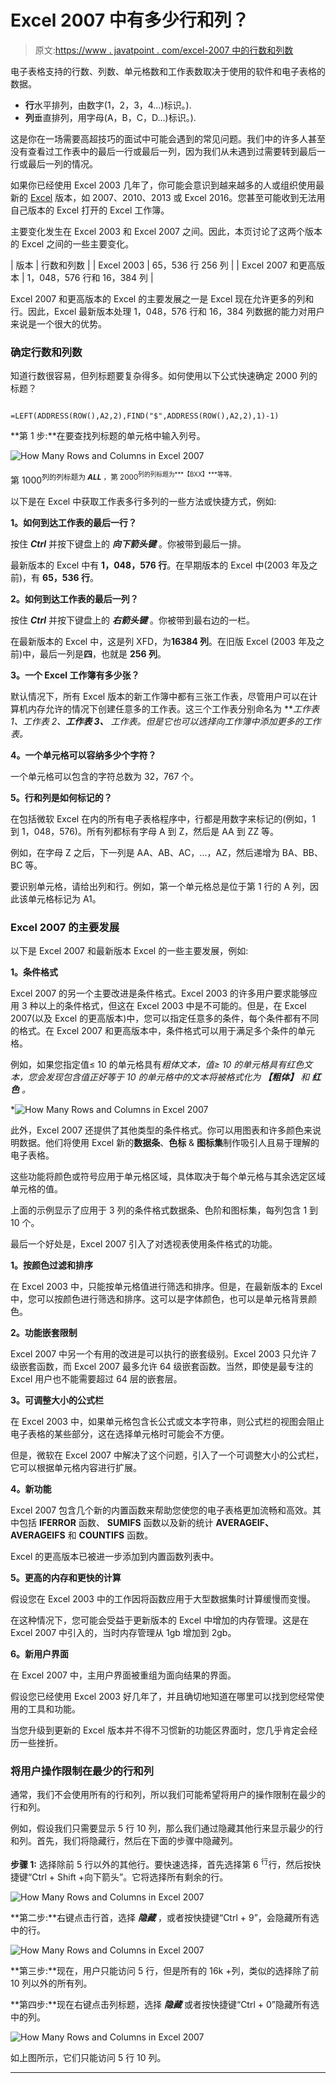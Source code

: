 # Excel 2007 中有多少行和列？

> 原文:[https://www . javatpoint . com/excel-2007 中的行数和列数](https://www.javatpoint.com/how-many-rows-and-columns-in-excel-2007)

电子表格支持的行数、列数、单元格数和工作表数取决于使用的软件和电子表格的数据。

*   **行**水平排列，由数字(1，2，3，4…)标识。).
*   **列**垂直排列，用字母(A，B，C，D…)标识。).

这是你在一场需要高超技巧的面试中可能会遇到的常见问题。我们中的许多人甚至没有查看过工作表中的最后一行或最后一列，因为我们从未遇到过需要转到最后一行或最后一列的情况。

如果你已经使用 Excel 2003 几年了，你可能会意识到越来越多的人或组织使用最新的 [Excel](https://www.javatpoint.com/excel-tutorial) 版本，如 2007、2010、2013 或 Excel 2016。您甚至可能收到无法用自己版本的 Excel 打开的 Excel 工作簿。

主要变化发生在 Excel 2003 和 Excel 2007 之间。因此，本页讨论了这两个版本的 Excel 之间的一些主要变化。

| 版本 | 行数和列数 |
| Excel 2003 | 65，536 行 256 列 |
| Excel 2007 和更高版本 | 1，048，576 行和 16，384 列 |

Excel 2007 和更高版本的 Excel 的主要发展之一是 Excel 现在允许更多的列和行。因此，Excel 最新版本处理 1，048，576 行和 16，384 列数据的能力对用户来说是一个很大的优势。

### 确定行数和列数

知道行数很容易，但列标题要复杂得多。如何使用以下公式快速确定 2000 列的标题？

```

=LEFT(ADDRESS(ROW(),A2,2),FIND("$",ADDRESS(ROW(),A2,2),1)-1)

```

**第 1 步:**在要查找列标题的单元格中输入列号。

![How Many Rows and Columns in Excel 2007](../Images/739d03517e979efb4672a2dfd9b42de6.png)

第 1000<sup>列的列标题为 ***ALL*** ，第 2000<sup>列的列标题为***【BXX】***等等。</sup></sup>

以下是在 Excel 中获取工作表多行多列的一些方法或快捷方式，例如:

**1。如何到达工作表的最后一行？**

按住 ***Ctrl*** 并按下键盘上的 ***向下箭头键*** 。你被带到最后一排。

最新版本的 Excel 中有 **1，048，576 行**。在早期版本的 Excel 中(2003 年及之前)，有 **65，536 行**。

**2。如何到达工作表的最后一列？**

按住 ***Ctrl*** 并按下键盘上的 ***右箭头键*** 。你被带到最右边的一栏。

在最新版本的 Excel 中，这是列 XFD，为**16384 列**。在旧版 Excel (2003 年及之前)中，最后一列是**四**，也就是 **256 列**。

**3。一个 Excel 工作簿有多少张？**

默认情况下，所有 Excel 版本的新工作簿中都有三张工作表，尽管用户可以在计算机内存允许的情况下创建任意多的工作表。这三个工作表分别命名为 ***工作表 1、*工作表 2、**工作表 3、** 工作表。但是它也可以选择向工作簿中添加更多的工作表。**

**4。一个单元格可以容纳多少个字符？**

一个单元格可以包含的字符总数为 32，767 个。

**5。行和列是如何标记的？**

在包括微软 Excel 在内的所有电子表格程序中，行都是用数字来标记的(例如，1 到 1，048，576)。所有列都标有字母 A 到 Z，然后是 AA 到 ZZ 等。

例如，在字母 Z 之后，下一列是 AA、AB、AC，...，AZ，然后递增为 BA、BB、BC 等。

要识别单元格，请给出列和行。例如，第一个单元格总是位于第 1 行的 A 列，因此该单元格标记为 A1。

### Excel 2007 的主要发展

以下是 Excel 2007 和最新版本 Excel 的一些主要发展，例如:

**1。条件格式**

Excel 2007 的另一个主要改进是条件格式。Excel 2003 的许多用户要求能够应用 3 种以上的条件格式，但这在 Excel 2003 中是不可能的。但是，在 Excel 2007(以及 Excel 的更高版本)中，您可以指定任意多的条件，每个条件都有不同的格式。在 Excel 2007 和更高版本中，条件格式可以用于满足多个条件的单元格。

例如，如果您指定值≤ 10 的单元格具有*粗体文本，值≥ 10 的单元格具有红色文本，您会发现包含值正好等于 10 的单元格中的文本将被格式化为 ***【粗体】*** 和 ***红色*** 。*

*![How Many Rows and Columns in Excel 2007](../Images/eeaaf8bb7794ee6a7d6e4864fd4e0d5f.png)

此外，Excel 2007 还提供了其他类型的条件格式。你可以用图表和许多颜色来说明数据。他们将使用 Excel 新的**数据条**、**色标** & **图标集**制作吸引人且易于理解的电子表格。

这些功能将颜色或符号应用于单元格区域，具体取决于每个单元格与其余选定区域单元格的值。

上面的示例显示了应用于 3 列的条件格式数据条、色阶和图标集，每列包含 1 到 10 个。

最后一个好处是，Excel 2007 引入了对透视表使用条件格式的功能。

**1。按颜色过滤和排序**

在 Excel 2003 中，只能按单元格值进行筛选和排序。但是，在最新版本的 Excel 中，您可以按颜色进行筛选和排序。这可以是字体颜色，也可以是单元格背景颜色。

**2。功能嵌套限制**

Excel 2007 中另一个有用的改进是可以执行的嵌套级别。Excel 2003 只允许 7 级嵌套函数，而 Excel 2007 最多允许 64 级嵌套函数。当然，即使是最专注的 Excel 用户也不能需要超过 64 层的嵌套层。

**3。可调整大小的公式栏**

在 Excel 2003 中，如果单元格包含长公式或文本字符串，则公式栏的视图会阻止电子表格的某些部分，这在选择单元格时可能会不方便。

但是，微软在 Excel 2007 中解决了这个问题，引入了一个可调整大小的公式栏，它可以根据单元格内容进行扩展。

**4。新功能**

Excel 2007 包含几个新的内置函数来帮助您使您的电子表格更加流畅和高效。其中包括 **IFERROR** 函数、 **SUMIFS** 函数以及新的统计 **AVERAGEIF、AVERAGEIFS** 和 **COUNTIFS** 函数。

Excel 的更高版本已被进一步添加到内置函数列表中。

**5。更高的内存和更快的计算**

假设您在 Excel 2003 中的工作因将函数应用于大型数据集时计算缓慢而变慢。

在这种情况下，您可能会受益于更新版本的 Excel 中增加的内存管理。这是在 Excel 2007 中引入的，当时内存管理从 1gb 增加到 2gb。

**6。新用户界面**

在 Excel 2007 中，主用户界面被重组为面向结果的界面。

假设您已经使用 Excel 2003 好几年了，并且确切地知道在哪里可以找到您经常使用的工具和功能。

当您升级到更新的 Excel 版本并不得不习惯新的功能区界面时，您几乎肯定会经历一些挫折。

### 将用户操作限制在最少的行和列

通常，我们不会使用所有的行和列，所以我们可能希望将用户的操作限制在最少的行和列。

例如，假设我们只需要显示 5 行 10 列，那么我们通过隐藏其他行来显示最少的行和列。首先，我们将隐藏行，然后在下面的步骤中隐藏列。

**步骤 1:** 选择除前 5 行以外的其他行。要快速选择，首先选择第 6 <sup>行</sup>行，然后按快捷键“Ctrl + Shift +向下箭头”。它将选择所有剩余的行。

![How Many Rows and Columns in Excel 2007](../Images/997b8aa2f4fc8bdcc7cd7c4c8755e384.png)

**第二步:**右键点击行首，选择 ***隐藏*** ，或者按快捷键“Ctrl + 9”，会隐藏所有选中的行。

![How Many Rows and Columns in Excel 2007](../Images/69762b2785f8aeaaf6c570da8d5c2a40.png)

**第三步:**现在，用户只能访问 5 行，但是所有的 16k +列，类似的选择除了前 10 列以外的所有列。

**第四步:**现在右键点击列标题，选择 ***隐藏*** 或者按快捷键“Ctrl + 0”隐藏所有选中的列。

![How Many Rows and Columns in Excel 2007](../Images/1f8c2501b335247e451f66de0a28bbce.png)

如上图所示，它们只能访问 5 行 10 列。

* * **